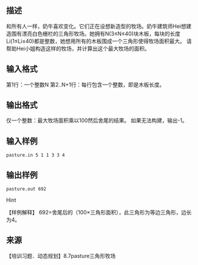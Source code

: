 ## 描述

和所有人一样，奶牛喜欢变化。它们正在设想新造型的牧场。奶牛建筑师Hei想建造围有漂亮白色栅栏的三角形牧场。她拥有N(3≤N≤40)块木板，每块的长度Li(1≤Li≤40)都是整数，她想用所有的木板围成一个三角形使得牧场面积最大。 请帮助Hei小姐构造这样的牧场，并计算出这个最大牧场的面积。 

## 输入格式

第1行：一个整数N 第2..N+1行：每行包含一个整数，即是木板长度。 

## 输出格式

仅一个整数：最大牧场面积乘以100然后舍尾的结果。 如果无法构建，输出-1。

## 输入样例

```plaintext
pasture.in 5 1 1 3 3 4 
```

## 输出样例

```plaintext
pasture.out 692 
```

Hint

【样例解释】 692=舍尾后的（100×三角形面积），此三角形为等边三角形，边长为4。 

## 来源

【培训习题．动态规划】8.7pasture三角形牧场

